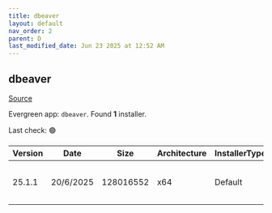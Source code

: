 ```yaml
---
title: dbeaver
layout: default
nav_order: 2
parent: D
last_modified_date: Jun 23 2025 at 12:52 AM
---
```


## dbeaver

[Source](https://github.com/dbeaver/dbeaver)

Evergreen app: `dbeaver`. Found **1** installer.

Last check: 🟢

| Version | Date      | Size      | Architecture | InstallerType | Type | URI                                                                                                                                                                                              |
| ------- | --------- | --------- | ------------ | ------------- | ---- | ------------------------------------------------------------------------------------------------------------------------------------------------------------------------------------------------ |
| 25.1.1  | 20/6/2025 | 128016552 | x64          | Default       | exe  | [https://github.com/dbeaver/dbeaver/releases/download/25.1.1/dbeaver-ce-25.1.1-x86_64-setup.exe](https://github.com/dbeaver/dbeaver/releases/download/25.1.1/dbeaver-ce-25.1.1-x86_64-setup.exe) |
